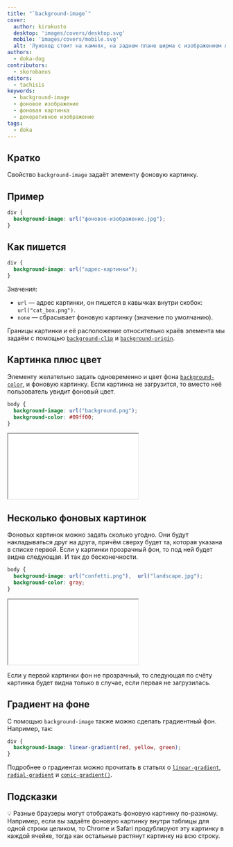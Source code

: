 ```yaml
---
title: "`background-image`"
cover:
  author: kirakusto
  desktop: 'images/covers/desktop.svg'
  mobile: 'images/covers/mobile.svg'
  alt: 'Луноход стоит на камнях, на заднем плане ширма с изображением лунной поверхности'
authors:
  - doka-dog
contributors:
  - skorobaeus
editors:
  - tachisis
keywords:
  - background-image
  - фоновое изображение
  - фоновая картинка
  - декоративное изображение
tags:
  - doka
---
```


## Кратко

Свойство `background-image` задаёт элементу фоновую картинку.

## Пример

```css
div {
  background-image: url("фоновое-изображение.jpg");
}
```

## Как пишется

```css
div {
  background-image: url("адрес-картинки");
}
```

Значения:

- `url` — адрес картинки, он пишется в кавычках внутри скобок: `url("cat_box.png")`.
- `none` — сбрасывает фоновую картинку (значение по умолчанию).

Границы картинки и её расположение относительно краёв элемента мы задаём с помощью [`background-clip`](/css/background-clip) и [`background-origin`](/css/background-origin).

## Картинка плюс цвет

Элементу желательно задать одновременно и цвет фона [`background-color`](/css/background-color), и фоновую картинку. Если картинка не загрузится, то вместо неё пользователь увидит фоновый цвет.

```css
body {
  background-image: url("background.png");
  background-color: #09ff00;
}
```

<iframe title="Фоновая картинка" src="demos/basic/" height="150"></iframe>

## Несколько фоновых картинок

Фоновых картинок можно задать сколько угодно. Они будут накладываться друг на друга, причём сверху будет та, которая указана в списке первой. Если у картинки прозрачный фон, то под ней будет видна следующая. И так до бесконечности.

```css
body {
  background-image: url("confetti.png"),  url("landscape.jpg");
  background-color: gray;
}
```

<iframe title="Несколько фоновых картинок" src="demos/several-imgs/" height="150"></iframe>

Если у первой картинки фон не прозрачный, то следующая по счёту картинка будет видна только в
случае, если первая не загрузилась.

## Градиент на фоне

С помощью `background-image` также можно сделать градиентный фон. Например, так:

```css
div {
  background-image: linear-gradient(red, yellow, green);
}
```

Подробнее о градиентах можно прочитать в статьях о [`linear-gradient`](/css/line-height), [`radial-gradient`](/css/radial-gradient) и [`conic-gradient()`](/css/conic-gradient).

## Подсказки

💡 Разные браузеры могут отображать фоновую картинку по-разному. Например, если вы задаёте фоновую картинку внутри таблицы для одной строки целиком, то Chrome и Safari продублируют эту картинку в каждой ячейке, тогда как остальные растянут картинку на всю строку.
